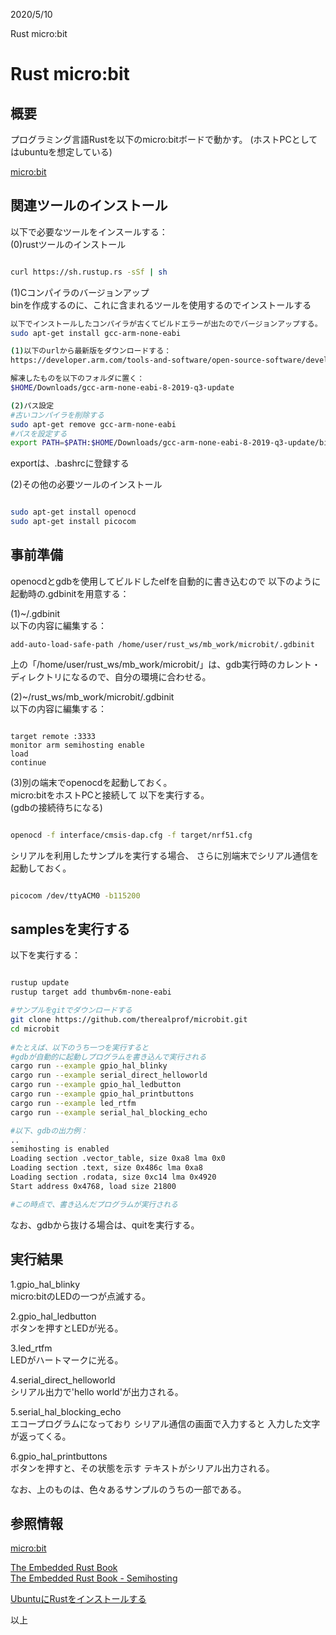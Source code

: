
2020/5/10

Rust micro:bit
# Rust micro:bit

## 概要
プログラミング言語Rustを以下のmicro:bitボードで動かす。
(ホストPCとしてはubuntuを想定している)

[micro:bit](https://www.switch-science.com/catalog/5263/)  

## 関連ツールのインストール
以下で必要なツールをインスールする：  
(0)rustツールのインストール
```bash

curl https://sh.rustup.rs -sSf | sh
```

(1)Cコンパイラのバージョンアップ   
binを作成するのに、これに含まれるツールを使用するのでインストールする
```bash
以下でインストールしたコンパイラが古くてビルドエラーが出たのでバージョンアップする。
sudo apt-get install gcc-arm-none-eabi

(1)以下のurlから最新版をダウンロードする：
https://developer.arm.com/tools-and-software/open-source-software/developer-tools/gnu-toolchain/gnu-rm/downloads

解凍したものを以下のフォルダに置く：
$HOME/Downloads/gcc-arm-none-eabi-8-2019-q3-update

(2)パス設定
#古いコンパイラを削除する
sudo apt-get remove gcc-arm-none-eabi
#パスを設定する
export PATH=$PATH:$HOME/Downloads/gcc-arm-none-eabi-8-2019-q3-update/bin

```
exportは、.bashrcに登録する

(2)その他の必要ツールのインストール
```bash

sudo apt-get install openocd
sudo apt-get install picocom

```
## 事前準備
openocdとgdbを使用してビルドしたelfを自動的に書き込むので
以下のように起動時の.gdbinitを用意する：

(1)~/.gdbinit  
以下の内容に編集する：
```
add-auto-load-safe-path /home/user/rust_ws/mb_work/microbit/.gdbinit
```
上の「/home/user/rust_ws/mb_work/microbit/」は、gdb実行時のカレント・ディレクトリになるので、自分の環境に合わせる。

(2)~/rust_ws/mb_work/microbit/.gdbinit  
以下の内容に編集する： 
```

target remote :3333
monitor arm semihosting enable	
load
continue
```

(3)別の端末でopenocdを起動しておく。   
micro:bitをホストPCと接続して
以下を実行する。   
(gdbの接続待ちになる)
```bash

openocd -f interface/cmsis-dap.cfg -f target/nrf51.cfg
```

シリアルを利用したサンプルを実行する場合、
さらに別端末でシリアル通信を起動しておく。
```bash

picocom /dev/ttyACM0 -b115200
```

## samplesを実行する
以下を実行する：
```bash

rustup update
rustup target add thumbv6m-none-eabi

#サンプルをgitでダウンロードする
git clone https://github.com/therealprof/microbit.git
cd microbit
 
#たとえば、以下のうち一つを実行すると
#gdbが自動的に起動しプログラムを書き込んで実行される
cargo run --example gpio_hal_blinky
cargo run --example serial_direct_helloworld
cargo run --example gpio_hal_ledbutton
cargo run --example gpio_hal_printbuttons
cargo run --example led_rtfm
cargo run --example serial_hal_blocking_echo

#以下、gdbの出力例：
..
semihosting is enabled
Loading section .vector_table, size 0xa8 lma 0x0
Loading section .text, size 0x486c lma 0xa8
Loading section .rodata, size 0xc14 lma 0x4920
Start address 0x4768, load size 21800

#この時点で、書き込んだプログラムが実行される

```
なお、gdbから抜ける場合は、quitを実行する。

## 実行結果

1.gpio_hal_blinky    
micro:bitのLEDの一つが点滅する。

2.gpio_hal_ledbutton   
ボタンを押すとLEDが光る。

3.led_rtfm   
LEDがハートマークに光る。

4.serial_direct_helloworld   
シリアル出力で'hello world'が出力される。

5.serial_hal_blocking_echo   
エコープログラムになっており
シリアル通信の画面で入力すると
入力した文字が返ってくる。

6.gpio_hal_printbuttons   
ボタンを押すと、その状態を示す
テキストがシリアル出力される。

なお、上のものは、色々あるサンプルのうちの一部である。

## 参照情報

[micro:bit](https://www.switch-science.com/catalog/5263/)  

[The Embedded Rust Book](https://rust-embedded.github.io/book/intro/index.html)  
[The Embedded Rust Book - Semihosting](https://rust-embedded.github.io/book/start/semihosting.html)  

[UbuntuにRustをインストールする](https://qiita.com/yoshiyasu1111/items/0c3d08658560d4b91431)   

以上
　